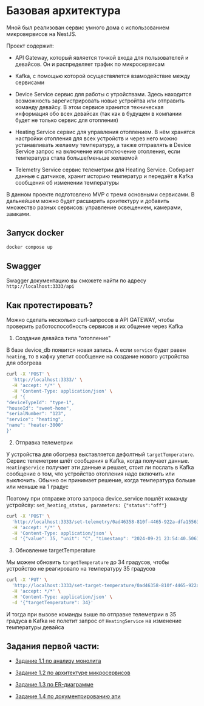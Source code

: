 # Базовая архитектура

Мной был реализован сервис умного дома с использованием микровервисов на NestJS.

Проект содержит:

-   API Gateway, который является точкой входа для пользователей и девайсов. Он и распределяет трафик по микросервисам

-   Kafka, с помощью которой осуществялется взамодействие между сервисами

-   Device Service сервис для работы с утройствами. Здесь находится возможность зарегистрировать новые устройтва или отправить команду девайсу. В этом сервисе хранится техническая информация обо всех девайсах (так как в будущем в компании будет не только сервис для отопления)

-   Heating Service сервис для управления отоплением. В нём хранятся настройки отопления для всех устройств и через него можно устанавливать желаему температуру, а также отправлять в Device Service запрос на включение или отключение отопления, если температура стала больше/меньше желаемой

-   Telemetry Service сервис телеметрии для Heating Service. Собирает данные с датчиков, хранит историю температур и передаёт в Kafka сообщения об изменении температуры

В данном проекте подготовлено MVP с тремя основными сервисами. В дальнейшем можно будет расширить архитектуру и добавить множество разных сервисов: управление освещением, камерами, замками.

## Запуск docker

```bash
docker compose up
```

## Swagger

Swagger документацию вы сможете найти по адресу `http://localhost:3333/api`

## Как протестировать?

Можно сделать несколько curl-запросов в API GATEWAY, чтобы проверить работоспособность сервисов и их общение через Kafka

1. Создание девайса типа "отопление"

В базе device_db появится новая запись. А если `service` будет равен `heating`, то в кафку улетит сообщение на создание нового устройства для обогрева

```bash
curl -X 'POST' \
  'http://localhost:3333/' \
  -H 'accept: */*' \
  -H 'Content-Type: application/json' \
  -d '{
"deviceTypeId": "type-1",
"houseId": "sweet-home",
"serialNumber": "123",
"service": "heating",
"name": "heater-3000"
}'
```

2. Отправка телеметрии

У устройства для обогрева выставляется дефолтный `targetTemperature`. Сервис телеметрии шлёт сообщения в Kafka, когда получает данные. `HeatingService` получает эти данные и решает, стоит ли послать в Kafka сообщение о том, что устройство отопления надо включить или выключить. Обычно он принимает решение, когда температура больше или меньше на 1 градус

Поэтому при отправке этого запроса device_service пошлёт команду устройсву: `set_heating_status, parameters: {"status":"off"}`

```bash
curl -X 'POST' \
  'http://localhost:3333/set-telemetry/0ad46358-810f-4465-922a-dfa15563e0c6' \
  -H 'accept: */*' \
  -H 'Content-Type: application/json' \
  -d '{"value": 35, "unit": "C", "timestamp": "2024-09-21 23:54:40.506154+00"}'
```

3. Обновление targetTemperature

Мы можем обновить `targetTemperature` до 34 градусов, чтобы устройство не реагировало на температуру 35 градусов

```bash
curl -X 'PUT' \
  'http://localhost:3333/set-target-temperature/0ad46358-810f-4465-922a-dfa15563e0c6' \
  -H 'accept: */*' \
  -H 'Content-Type: application/json' \
  -d '{"targetTemperature": 34}'
```

И тогда при вызове команды выше по отправке телеметрии в 35 градуса в Kafka не полетит запрос от `HeatingService` на изменение температуры девайса

## Задания первой части:

-   [Задание 1.1 по анализу монолита](./docs/tasks/task_1-1.md)

-   [Задание 1.2 по архитектуре микросервисов](./docs/tasks/task_1-2.md)

-   [Задание 1.3 по ER-диаграмме](./docs/tasks/task-1-3.md)

-   [Задание 1.4 по документрированию апи](./docs/api)
